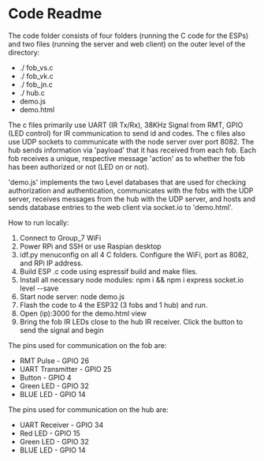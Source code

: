 # Code Readme

The code folder consists of four folders (running the C code for the ESPs) and two files (running the server and web client) on the outer level of the directory:
- ./ fob_vs.c
- ./ fob_vk.c
- ./ fob_jn.c
- ./ hub.c
- demo.js
- demo.html

The c files primarily use UART (IR Tx/Rx), 38KHz Signal from RMT, GPIO (LED control) for IR communication to send id and codes. The c files also use UDP sockets to communicate with the node server over port 8082. The hub sends information via 'payload' that it has received from each fob. Each fob receives a unique, respective message 'action' as to whether the fob has been authorized or not (LED on or not).

'demo.js' implements the two Level databases that are used for checking authorization and authentication, communicates with the fobs with the UDP server, receives messages from the hub with the UDP server, and hosts and sends database entries to the web client via socket.io to 'demo.html'.

How to run locally:

1. Connect to Group_7 WiFi
2. Power RPi and SSH or use Raspian desktop
3. idf.py menuconfig on all 4 C folders. Configure the WiFi, port as 8082, and RPi IP address.
4. Build ESP .c code using espressif build and make files.
5. Install all necessary node modules: npm i && npm i express socket.io level --save
6. Start node server: node demo.js
7. Flash the code to 4 the ESP32 (3 fobs and 1 hub) and run.
8. Open (ip):3000 for the demo.html view
9. Bring the fob IR LEDs close to the hub IR receiver. Click the button to send the signal and begin

The pins used for communication on the fob are:
- RMT Pulse - GPIO 26
- UART Transmitter - GPIO 25
- Button - GPIO 4
- Green LED - GPIO 32
- BLUE LED - GPIO 14

The pins used for communication on the hub are:
- UART Receiver - GPIO 34
- Red LED - GPIO 15
- Green LED - GPIO 32
- BLUE LED - GPIO 14
